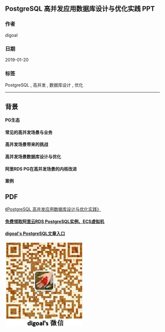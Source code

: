 ## PostgreSQL 高并发应用数据库设计与优化实践 PPT  
                
### 作者                
digoal                
                
### 日期                
2019-01-20                
                
### 标签                
PostgreSQL , 高并发 , 数据库设计 , 优化    
            
----          
            
## 背景       
  
#### PG生态  
#### 常见的高并发场景与业务  
#### 高并发场景带来的挑战  
#### 高并发场景数据库设计与优化  
#### 阿里RDS PG在高并发场景的内核改进  
#### 案例  
  
## PDF  
[《PostgreSQL 高并发应用数据库设计与优化实践》](20190120_01_pdf_001.pdf)     
    
  
  
  
  
  
  
  
  
  
#### [免费领取阿里云RDS PostgreSQL实例、ECS虚拟机](https://free.aliyun.com/ "57258f76c37864c6e6d23383d05714ea")
  
  
#### [digoal's PostgreSQL文章入口](https://github.com/digoal/blog/blob/master/README.md "22709685feb7cab07d30f30387f0a9ae")
  
  
![digoal's weixin](../pic/digoal_weixin.jpg "f7ad92eeba24523fd47a6e1a0e691b59")
  
  
  
  
  
  
  
